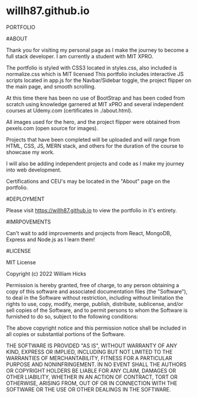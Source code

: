 # willh87.github.io
PORTFOLIO

#ABOUT

  Thank you for visiting my personal page as I make the journey to become a full stack developer. I am currently a student with MIT XPRO. 

  The portfolio is styled with CSS3 located in styles.css, also included is normalize.css which is MIT licensed This portfolio includes interactive JS scripts located in app.js for the Navbar/Sidebar toggle, the project flipper on the main page, and smooth scrolling.

  At this time there has been no use of BootStrap and has been coded from scratch using knowledge garnered at MIT xPRO and several independent courses at Udemy.com (certificates in ./about.html).

  All images used for the hero, and the project flipper were obtained from pexels.com (open source for images).

  Projects that have been completed will be uploaded and will range from HTML, CSS, JS, MERN stack, and others for the duration of the course to showcase my work.

  I will also be adding independent projects and code as I make my journey into web development. 

  Certifications and CEU's may be located in the "About" page on the portfolio.

#DEPLOYMENT

  Please visit https://willh87.github.io to view the portfolio in it's entirety. 
  
#IMRPOVEMENTS

  Can't wait to add improvements and projects from React, MongoDB, Express and Node.js as I learn them!


#LICENSE

  MIT License

Copyright (c) 2022 William Hicks

Permission is hereby granted, free of charge, to any person obtaining a copy
of this software and associated documentation files (the "Software"), to deal
in the Software without restriction, including without limitation the rights
to use, copy, modify, merge, publish, distribute, sublicense, and/or sell
copies of the Software, and to permit persons to whom the Software is
furnished to do so, subject to the following conditions:

The above copyright notice and this permission notice shall be included in all
copies or substantial portions of the Software.

THE SOFTWARE IS PROVIDED "AS IS", WITHOUT WARRANTY OF ANY KIND, EXPRESS OR
IMPLIED, INCLUDING BUT NOT LIMITED TO THE WARRANTIES OF MERCHANTABILITY,
FITNESS FOR A PARTICULAR PURPOSE AND NONINFRINGEMENT. IN NO EVENT SHALL THE
AUTHORS OR COPYRIGHT HOLDERS BE LIABLE FOR ANY CLAIM, DAMAGES OR OTHER
LIABILITY, WHETHER IN AN ACTION OF CONTRACT, TORT OR OTHERWISE, ARISING FROM,
OUT OF OR IN CONNECTION WITH THE SOFTWARE OR THE USE OR OTHER DEALINGS IN THE
SOFTWARE.
